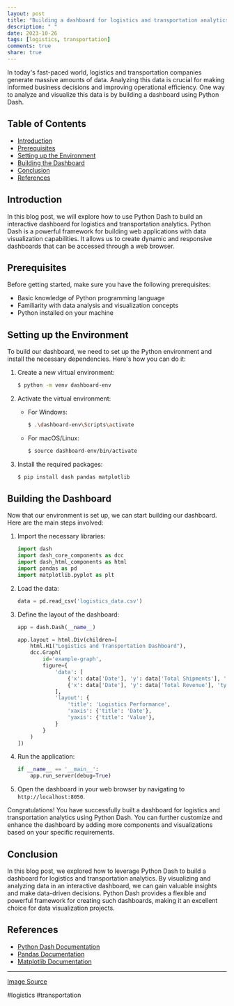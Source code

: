 ```yaml
---
layout: post
title: "Building a dashboard for logistics and transportation analytics with Python Dash"
description: " "
date: 2023-10-26
tags: [logistics, transportation]
comments: true
share: true
---
```


In today's fast-paced world, logistics and transportation companies generate massive amounts of data. Analyzing this data is crucial for making informed business decisions and improving operational efficiency. One way to analyze and visualize this data is by building a dashboard using Python Dash.

## Table of Contents
- [Introduction](#introduction)
- [Prerequisites](#prerequisites)
- [Setting up the Environment](#setting-up-the-environment)
- [Building the Dashboard](#building-the-dashboard)
- [Conclusion](#conclusion)
- [References](#references)

## Introduction
In this blog post, we will explore how to use Python Dash to build an interactive dashboard for logistics and transportation analytics. Python Dash is a powerful framework for building web applications with data visualization capabilities. It allows us to create dynamic and responsive dashboards that can be accessed through a web browser.

## Prerequisites
Before getting started, make sure you have the following prerequisites:
- Basic knowledge of Python programming language
- Familiarity with data analysis and visualization concepts
- Python installed on your machine

## Setting up the Environment
To build our dashboard, we need to set up the Python environment and install the necessary dependencies. Here's how you can do it:

1. Create a new virtual environment:
   ```bash
   $ python -m venv dashboard-env
   ```

2. Activate the virtual environment:
   - For Windows:
     ```bash
     $ .\dashboard-env\Scripts\activate
     ```
   - For macOS/Linux:
     ```bash
     $ source dashboard-env/bin/activate
     ```

3. Install the required packages:
   ```bash
   $ pip install dash pandas matplotlib
   ```

## Building the Dashboard
Now that our environment is set up, we can start building our dashboard. Here are the main steps involved:

1. Import the necessary libraries:
   ```python
   import dash
   import dash_core_components as dcc
   import dash_html_components as html
   import pandas as pd
   import matplotlib.pyplot as plt
   ```

2. Load the data:
   ```python
   data = pd.read_csv('logistics_data.csv')
   ```

3. Define the layout of the dashboard:
   ```python
   app = dash.Dash(__name__)
   
   app.layout = html.Div(children=[
       html.H1("Logistics and Transportation Dashboard"),
       dcc.Graph(
           id='example-graph',
           figure={
               'data': [
                   {'x': data['Date'], 'y': data['Total Shipments'], 'type': 'line', 'name': 'Total Shipments'},
                   {'x': data['Date'], 'y': data['Total Revenue'], 'type': 'line', 'name': 'Total Revenue'},
               ],
               'layout': {
                   'title': 'Logistics Performance',
                   'xaxis': {'title': 'Date'},
                   'yaxis': {'title': 'Value'},
               }
           }
       )
   ])
   ```

4. Run the application:
   ```python
   if __name__ == '__main__':
       app.run_server(debug=True)
   ```

5. Open the dashboard in your web browser by navigating to `http://localhost:8050`.

Congratulations! You have successfully built a dashboard for logistics and transportation analytics using Python Dash. You can further customize and enhance the dashboard by adding more components and visualizations based on your specific requirements.

## Conclusion
In this blog post, we explored how to leverage Python Dash to build a dashboard for logistics and transportation analytics. By visualizing and analyzing data in an interactive dashboard, we can gain valuable insights and make data-driven decisions. Python Dash provides a flexible and powerful framework for creating such dashboards, making it an excellent choice for data visualization projects.

## References
- [Python Dash Documentation](https://dash.plotly.com/)
- [Pandas Documentation](https://pandas.pydata.org/docs/)
- [Matplotlib Documentation](https://matplotlib.org/stable/contents.html)

---

[Image Source](https://cdn.pixabay.com/photo/2016/09/15/19/24/dashboard-1670641_960_720.png)

#logistics #transportation